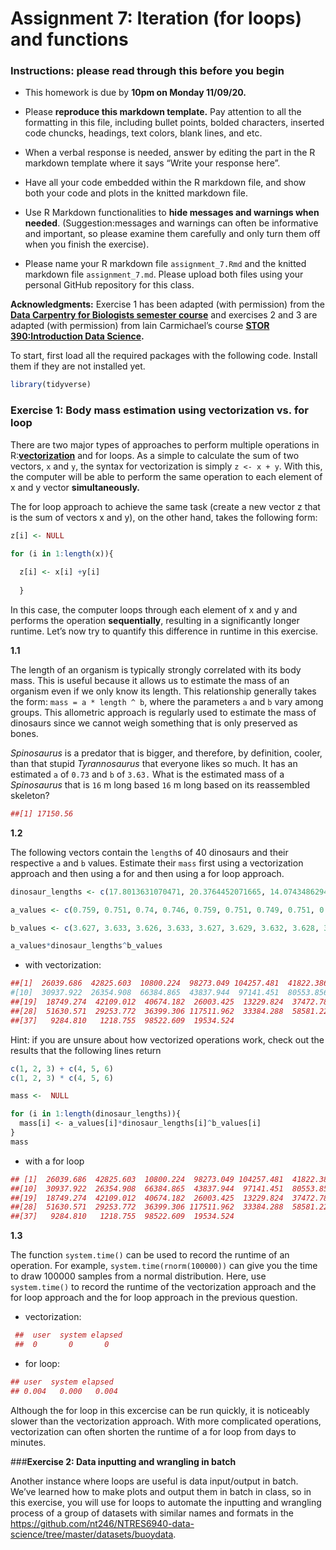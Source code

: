 Assignment 7: Iteration (for loops) and functions
================

### **Instructions: please read through this before you begin**

  - This homework is due by **10pm on Monday 11/09/20.**

  - Please **reproduce this markdown template.** Pay attention to all
    the formatting in this file, including bullet points, bolded
    characters, inserted code chuncks, headings, text colors, blank
    lines, and etc.

  - When a verbal response is needed, answer by editing the part in the
    R markdown template where it says “Write your response here”.

  - Have all your code embedded within the R markdown file, and show
    both your code and plots in the knitted markdown file.

  - Use R Markdown functionalities to **hide messages and warnings when
    needed**. (Suggestion:messages and warnings can often be informative
    and important, so please examine them carefully and only turn them
    off when you finish the exercise).

  - Please name your R markdown file `assignment_7.Rmd` and the knitted
    markdown file `assignment_7.md`. Please upload both files using your
    personal GitHub repository for this class.

**Acknowledgments:** Exercise 1 has been adapted (with permission) from
the **[Data Carpentry for Biologists semester
course](https://datacarpentry.org/semester-biology/exercises/Functions-use-and-modify-Python/)**
and exercises 2 and 3 are adapted (with permission) from lain
Carmichael’s course **[STOR 390:Introduction Data
Science](https://idc9.github.io/stor390/#course_material).**

To start, first load all the required packages with the following code.
Install them if they are not installed yet.

``` r
library(tidyverse)
```

### **Exercise 1: Body mass estimation using vectorization vs. for loop**

There are two major types of approaches to perform multiple operations
in
R:**[vectorization](https://swcarpentry.github.io/r-novice-gapminder/09-vectorization/)**
and for loops. As a simple to calculate the sum of two vectors, `x` and
`y`, the syntax for vectorization is simply `z <- x + y`. With this, the
computer will be able to perform the same operation to each element of x
and y vector **simultaneously.**

The for loop approach to achieve the same task (create a new vector z
that is the sum of vectors x and y), on the other hand, takes the
following form:

``` r
z[i] <- NULL

for (i in 1:length(x)){
  
  z[i] <- x[i] +y[i]
  
  }
```

In this case, the computer loops through each element of x and y and
performs the operation **sequentially**, resulting in a significantly
longer runtime. Let’s now try to quantify this difference in runtime in
this exercise.

**1.1**

The length of an organism is typically strongly correlated with its body
mass. This is useful because it allows us to estimate the mass of an
organism even if we only know its length. This relationship generally
takes the form: `mass = a * length ^ b`, where the parameters `a` and
`b` vary among groups. This allometric approach is regularly used to
estimate the mass of dinosaurs since we cannot weigh something that is
only preserved as bones.

*Spinosaurus* is a predator that is bigger, and therefore, by
definition, cooler, than that stupid *Tyrannosaurus* that everyone likes
so much. It has an estimated `a` of `0.73` and `b` of `3.63.` What is
the estimated mass of a *Spinosaurus* that is `16` m long based `16` m
long based on its reassembled skeleton?

``` r
##[1] 17150.56
```

**1.2**

The following vectors contain the `length`s of 40 dinosaurs and their
respective `a` and `b` values. Estimate their `mass` first using a
vectorization approach and then using a for and then using a for loop
approach.

``` r
dinosaur_lengths <- c(17.8013631070471, 20.3764452071665, 14.0743486294308, 25.65782386974, 26.0952008049675, 20.3111541103134, 17.5663244372533, 11.2563431277577, 20.081903202614, 18.6071626441984, 18.0991894513166, 23.0659685685892, 20.5798853467837, 25.6179254233558, 24.3714331573996, 26.2847248252537, 25.4753783544473, 20.4642089867304, 16.0738256364701, 20.3494171706583, 19.854399305869, 17.7889814608919, 14.8016421998303, 19.6840911485379, 19.4685885050906, 24.4807784966691, 13.3359960054899, 21.5065994598917, 18.4640304608411, 19.5861532398676, 27.084751999756, 18.9609366301798, 22.4829168046521, 11.7325716149514, 18.3758846100456, 15.537504851634, 13.4848751773738, 7.68561192214935, 25.5963348603783, 16.588285389794)

a_values <- c(0.759, 0.751, 0.74, 0.746, 0.759, 0.751, 0.749, 0.751, 0.738, 0.768, 0.736, 0.749, 0.746, 0.744, 0.749, 0.751, 0.744, 0.754, 0.774, 0.751, 0.763, 0.749, 0.741, 0.754, 0.746, 0.755, 0.764, 0.758, 0.76, 0.748, 0.745, 0.756, 0.739, 0.733, 0.757, 0.747, 0.741, 0.752, 0.752, 0.748)

b_values <- c(3.627, 3.633, 3.626, 3.633, 3.627, 3.629, 3.632, 3.628, 3.633, 3.627, 3.621, 3.63, 3.631, 3.632, 3.628, 3.626, 3.639, 3.626, 3.635, 3.629, 3.642, 3.632, 3.633, 3.629, 3.62, 3.619, 3.638, 3.627, 3.621, 3.628, 3.628, 3.635, 3.624, 3.621, 3.621, 3.632, 3.627, 3.624, 3.634, 3.621)

a_values*dinosaur_lengths^b_values
```

  - with vectorization:

<!-- end list -->

``` r
##[1]  26039.686  42825.603  10800.224  98273.049 104257.481  41822.386  24840.644   4899.022  39915.948
#[10]  30937.922  26354.908  66384.865  43837.944  97141.451  80553.856 105556.405  97374.660  42760.136
##[19]  18749.274  42109.012  40674.182  26003.425  13229.824  37472.789  34684.033  80187.272   9460.977
##[28]  51630.571  29253.772  36399.306 117511.962  33384.288  58581.226   5462.316  28637.745  15864.172
##[37]   9284.810   1218.755  98522.609  19534.524
```

Hint: if you are unsure about how vectorized operations work, check out
the results that the following lines return

``` r
c(1, 2, 3) + c(4, 5, 6)
c(1, 2, 3) * c(4, 5, 6)
```

``` r
mass <-  NULL

for (i in 1:length(dinosaur_lengths)){
  mass[i] <- a_values[i]*dinosaur_lengths[i]^b_values[i]
}
mass
```

  - with a for loop

<!-- end list -->

``` r
## [1]  26039.686  42825.603  10800.224  98273.049 104257.481  41822.386  24840.644   4899.022  39915.948
##[10]  30937.922  26354.908  66384.865  43837.944  97141.451  80553.856 105556.405  97374.660  42760.136
##[19]  18749.274  42109.012  40674.182  26003.425  13229.824  37472.789  34684.033  80187.272   9460.977
##[28]  51630.571  29253.772  36399.306 117511.962  33384.288  58581.226   5462.316  28637.745  15864.172
##[37]   9284.810   1218.755  98522.609  19534.524
```

**1.3**

The function `system.time()` can be used to record the runtime of an
operation. For example, `system.time(rnorm(100000))` can give you the
time to draw 100000 samples from a normal distribution. Here, use
`system.time()` to record the runtime of the vectorization approach and
the for loop approach and the for loop approach in the previous
question.

  - vectorization:

<!-- end list -->

``` r
 ##  user  system elapsed 
 ##  0       0       0 
```

  - for loop:

<!-- end list -->

``` r
## user  system elapsed 
## 0.004   0.000   0.004 
```

Although the for loop in this excercise can be run quickly, it is
noticeably slower than the vectorization approach. With more complicated
operations, vectorization can often shorten the runtime of a for loop
from days to minutes.

\#\#\#**Exercise 2: Data inputting and wrangling in batch**

Another instance where loops are useful is data input/output in batch.
We’ve learned how to make plots and output them in batch in class, so in
this exercise, you will use for loops to automate the inputting and
wrangling process of a group of datasets with similar names and formats
in the
<https://github.com/nt246/NTRES6940-data-science/tree/master/datasets/buoydata>.
